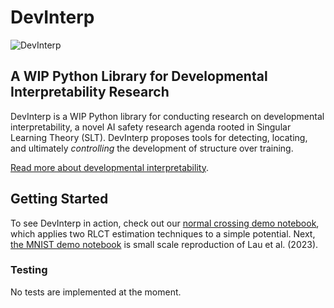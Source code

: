 # DevInterp

![DevInterp](assets/devinterp_logo.png)

## A WIP Python Library for Developmental Interpretability Research

DevInterp is a WIP Python library for conducting research on developmental interpretability, a novel AI safety research agenda rooted in Singular Learning Theory (SLT). DevInterp proposes tools for detecting, locating, and ultimately _controlling_ the development of structure over training.

[Read more about developmental interpretability](https://www.lesswrong.com/posts/TjaeCWvLZtEDAS5Ex/towards-developmental-interpretability).

## Getting Started

To see DevInterp in action, check out our [normal crossing demo notebook](https://www.github.com/timaeus/devinterp/examples/normal_crossing.ipynb), which applies two RLCT estimation techniques to a simple potential. Next, [the MNIST demo notebook](https://www.github.com/timaeus/devinterp/examples/mnist.ipynb) is small scale reproduction of Lau et al. (2023).

### Testing

No tests are implemented at the moment.
